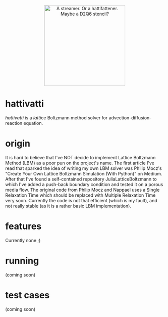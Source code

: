<p align="center">
  <img src="https://raw.githubusercontent.com/bchaber/hattivatti/blob/main/logo.svg" height="256px" alt="A streamer. Or a hattifattener. Maybe a D2Q6 stencil?"/>
  <h1>hattivatti</h1>
</p>

<em>hattivatti</em> is a <em>latti</em>ce Boltzmann method solver for advection-diffusion-reaction equation.

# origin
It is hard to believe that I've NOT decide to implement Lattice Boltzmann Method (LBM) as a poor pun on the project's name.
The first article I've read that sparked the idea of writing my own LBM solver was Philip Mocz's "Create Your Own Lattice Boltzmann Simulation (With Python)" on Medium. After that I've found a self-contained repository JuliaLatticeBoltzmann to which I've added a push-back boundary condition and tested it on a porous media flow. The original code from Philip Mocz and Nappael uses a Single Relaxation Time which should be replaced with Multiple Relaxation Time very soon. Currently the code is not that efficient (which is my fault), and not really stable (as it is a rather basic LBM implementation).

# features
Currently none ;)

# running
(coming soon)

# test cases
(coming soon)
